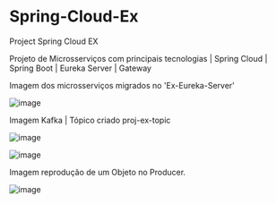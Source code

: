 # Spring-Cloud-Ex
Project Spring Cloud EX

Projeto de Microsserviços com principais tecnologias | Spring Cloud | Spring Boot | Eureka Server | Gateway

Imagem dos microsserviços migrados no 'Ex-Eureka-Server'

![image](https://user-images.githubusercontent.com/32372447/215548827-32fa5cad-7aaa-4df8-8993-4e1f9bba80bd.png)

Imagem Kafka | Tópico criado proj-ex-topic

![image](https://user-images.githubusercontent.com/32372447/215549020-4543f9ec-2429-4494-b9d7-c97893ab1db1.png)

![image](https://user-images.githubusercontent.com/32372447/215548638-fe78b3ac-f73e-4094-88ef-9740e9227eb5.png)

Imagem reprodução de um Objeto no Producer.

![image](https://user-images.githubusercontent.com/32372447/215596603-3516fccc-e824-43a7-98e1-564794188612.png)


